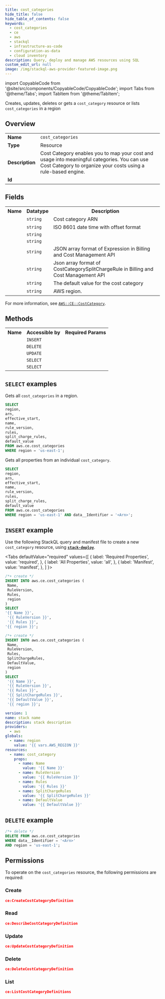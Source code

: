 ```yaml
---
title: cost_categories
hide_title: false
hide_table_of_contents: false
keywords:
  - cost_categories
  - ce
  - aws
  - stackql
  - infrastructure-as-code
  - configuration-as-data
  - cloud inventory
description: Query, deploy and manage AWS resources using SQL
custom_edit_url: null
image: /img/stackql-aws-provider-featured-image.png
---
```


import CopyableCode from '@site/src/components/CopyableCode/CopyableCode';
import Tabs from '@theme/Tabs';
import TabItem from '@theme/TabItem';

Creates, updates, deletes or gets a <code>cost_category</code> resource or lists <code>cost_categories</code> in a region

## Overview
<table>
<tbody>
<tr><td><b>Name</b></td><td><code>cost_categories</code></td></tr>
<tr><td><b>Type</b></td><td>Resource</td></tr>
<tr><td><b>Description</b></td><td>Cost Category enables you to map your cost and usage into meaningful categories. You can use Cost Category to organize your costs using a rule-based engine.</td></tr>
<tr><td><b>Id</b></td><td><CopyableCode code="aws.ce.cost_categories" /></td></tr>
</tbody>
</table>

## Fields
<table>
<tbody>
<tr><th>Name</th><th>Datatype</th><th>Description</th></tr><tr><td><CopyableCode code="arn" /></td><td><code>string</code></td><td>Cost category ARN</td></tr>
<tr><td><CopyableCode code="effective_start" /></td><td><code>string</code></td><td>ISO 8601 date time with offset format</td></tr>
<tr><td><CopyableCode code="name" /></td><td><code>string</code></td><td></td></tr>
<tr><td><CopyableCode code="rule_version" /></td><td><code>string</code></td><td></td></tr>
<tr><td><CopyableCode code="rules" /></td><td><code>string</code></td><td>JSON array format of Expression in Billing and Cost Management API</td></tr>
<tr><td><CopyableCode code="split_charge_rules" /></td><td><code>string</code></td><td>Json array format of CostCategorySplitChargeRule in Billing and Cost Management API</td></tr>
<tr><td><CopyableCode code="default_value" /></td><td><code>string</code></td><td>The default value for the cost category</td></tr>
<tr><td><CopyableCode code="region" /></td><td><code>string</code></td><td>AWS region.</td></tr>
</tbody>
</table>

For more information, see <a href="https://docs.aws.amazon.com/AWSCloudFormation/latest/UserGuide/aws-resource-ce-costcategory.html"><code>AWS::CE::CostCategory</code></a>.

## Methods

<table>
<tbody>
  <tr>
    <th>Name</th>
    <th>Accessible by</th>
    <th>Required Params</th>
  </tr>
  <tr>
    <td><CopyableCode code="create_resource" /></td>
    <td><code>INSERT</code></td>
    <td><CopyableCode code="Name, RuleVersion, Rules, region" /></td>
  </tr>
  <tr>
    <td><CopyableCode code="delete_resource" /></td>
    <td><code>DELETE</code></td>
    <td><CopyableCode code="data__Identifier, region" /></td>
  </tr>
  <tr>
    <td><CopyableCode code="update_resource" /></td>
    <td><code>UPDATE</code></td>
    <td><CopyableCode code="data__Identifier, data__PatchDocument, region" /></td>
  </tr>
  <tr>
    <td><CopyableCode code="list_resources" /></td>
    <td><code>SELECT</code></td>
    <td><CopyableCode code="region" /></td>
  </tr>
  <tr>
    <td><CopyableCode code="get_resource" /></td>
    <td><code>SELECT</code></td>
    <td><CopyableCode code="data__Identifier, region" /></td>
  </tr>
</tbody>
</table>

## `SELECT` examples
Gets all <code>cost_categories</code> in a region.
```sql
SELECT
region,
arn,
effective_start,
name,
rule_version,
rules,
split_charge_rules,
default_value
FROM aws.ce.cost_categories
WHERE region = 'us-east-1';
```
Gets all properties from an individual <code>cost_category</code>.
```sql
SELECT
region,
arn,
effective_start,
name,
rule_version,
rules,
split_charge_rules,
default_value
FROM aws.ce.cost_categories
WHERE region = 'us-east-1' AND data__Identifier = '<Arn>';
```

## `INSERT` example

Use the following StackQL query and manifest file to create a new <code>cost_category</code> resource, using [__`stack-deploy`__](https://pypi.org/project/stack-deploy/).

<Tabs
    defaultValue="required"
    values={[
      { label: 'Required Properties', value: 'required', },
      { label: 'All Properties', value: 'all', },
      { label: 'Manifest', value: 'manifest', },
    ]
}>
<TabItem value="required">

```sql
/*+ create */
INSERT INTO aws.ce.cost_categories (
 Name,
 RuleVersion,
 Rules,
 region
)
SELECT 
'{{ Name }}',
 '{{ RuleVersion }}',
 '{{ Rules }}',
'{{ region }}';
```
</TabItem>
<TabItem value="all">

```sql
/*+ create */
INSERT INTO aws.ce.cost_categories (
 Name,
 RuleVersion,
 Rules,
 SplitChargeRules,
 DefaultValue,
 region
)
SELECT 
 '{{ Name }}',
 '{{ RuleVersion }}',
 '{{ Rules }}',
 '{{ SplitChargeRules }}',
 '{{ DefaultValue }}',
 '{{ region }}';
```
</TabItem>
<TabItem value="manifest">

```yaml
version: 1
name: stack name
description: stack description
providers:
  - aws
globals:
  - name: region
    value: '{{ vars.AWS_REGION }}'
resources:
  - name: cost_category
    props:
      - name: Name
        value: '{{ Name }}'
      - name: RuleVersion
        value: '{{ RuleVersion }}'
      - name: Rules
        value: '{{ Rules }}'
      - name: SplitChargeRules
        value: '{{ SplitChargeRules }}'
      - name: DefaultValue
        value: '{{ DefaultValue }}'

```
</TabItem>
</Tabs>

## `DELETE` example

```sql
/*+ delete */
DELETE FROM aws.ce.cost_categories
WHERE data__Identifier = '<Arn>'
AND region = 'us-east-1';
```

## Permissions

To operate on the <code>cost_categories</code> resource, the following permissions are required:

### Create
```json
ce:CreateCostCategoryDefinition
```

### Read
```json
ce:DescribeCostCategoryDefinition
```

### Update
```json
ce:UpdateCostCategoryDefinition
```

### Delete
```json
ce:DeleteCostCategoryDefinition
```

### List
```json
ce:ListCostCategoryDefinitions
```
